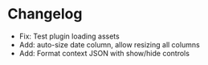 # Changelog

* Fix: Test plugin loading assets
* Add: auto-size date column, allow resizing all columns
* Add: Format context JSON with show/hide controls
